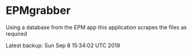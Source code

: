 # EPMgrabber
Using a database from the EPM app this application scrapes the files as required


Latest backup: Sun Sep 8 15:34:02 UTC 2019
